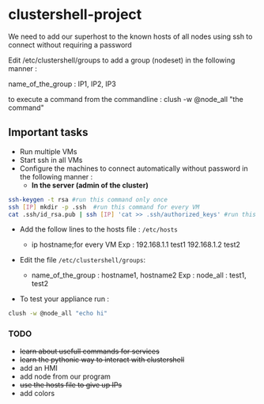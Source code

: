 # clustershell-project


We need to add our superhost to the known hosts of all nodes using ssh to connect without requiring a password

Edit /etc/clustershell/groups to add a group (nodeset) in the following manner :

name_of_the_group : IP1, IP2, IP3

to execute a command from the commandline :
clush -w @node_all "the command"

## Important tasks
- Run multiple VMs
- Start ssh in all VMs
- Configure the machines to connect automatically without password in the following manner :
	- **In the server (admin of the cluster)**
```bash
ssh-keygen -t rsa #run this command only once
ssh [IP] mkdir -p .ssh  #run this command for every VM
cat .ssh/id_rsa.pub | ssh [IP] 'cat >> .ssh/authorized_keys' #run this command for every VM
```

- Add the follow lines to the hosts file : ` /etc/hosts ` 
	- ip hostname;for every VM
		Exp :
			192.168.1.1 test1
			192.168.1.2 test2 
- Edit the file ` /etc/clustershell/groups `:
	- name_of_the_group : hostname1, hostname2
		Exp :
			node_all :  test1, test2

- To test your appliance run :
```bash
clush -w @node_all "echo hi"
```

### TODO 
- <del>learn about usefull commands for services</del>
- <del>learn the pythonic way to interact with clustershell</del>
- add an HMI
- add node from our program
- <del>use the hosts file to give up IPs</del>
- add colors


